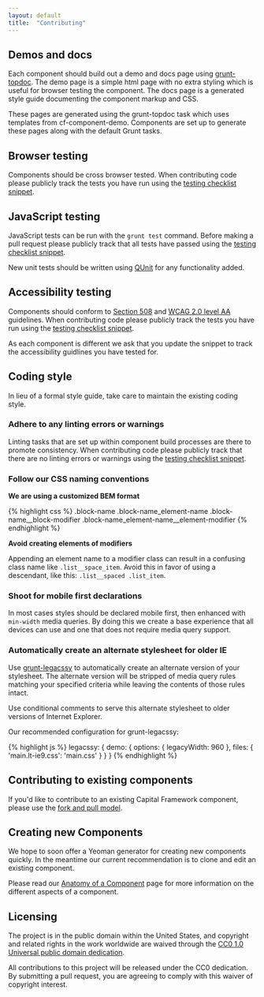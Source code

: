 ```yaml
---
layout: default
title:  "Contributing"
---
```


## Demos and docs

Each component should build out a demo and docs page using
[grunt-topdoc](https://github.com/topcoat/grunt-topdoc). The demo page is a simple html page with no extra styling which is useful for browser testing the component. The docs page is a generated style guide documenting the component markup and CSS.

These pages are generated using the grunt-topdoc task which uses templates from cf-component-demo. Components are set up to generate these pages along with the default Grunt tasks.

## Browser testing

Components should be cross browser tested. When contributing code please publicly track the tests you have run using the
[testing checklist snippet](testing-snippet.html).

## JavaScript testing

JavaScript tests can be run with the `grunt test` command. Before making a pull request please publicly track that all tests have passed
using the [testing checklist snippet](testing-snippet.html).

New unit tests should be written using [QUnit](https://qunitjs.com/) for any functionality added.


## Accessibility testing

Components should conform to [Section 508](http://www.section508.gov/)
and [WCAG 2.0 level AA](http://www.w3.org/TR/WCAG20/) guidelines.
When contributing code please publicly track the tests you have run using the
[testing checklist snippet](testing-snippet.html).

As each component is different we ask that you update the snippet to track
the accessibility guidlines you have tested for.


## Coding style

In lieu of a formal style guide, take care to maintain the existing coding style.


### Adhere to any linting errors or warnings

Linting tasks that are set up within component build processes are there to
promote consistency. When contributing code please publicly track that there are no linting errors
or warnings using the [testing checklist snippet](testing-snippet.html).


### Follow our CSS naming conventions

**We are using a customized BEM format**

{% highlight css %}
.block-name
.block-name_element-name
.block-name__block-modifier
.block-name_element-name__element-modifier
{% endhighlight %}

**Avoid creating elements of modifiers**

Appending an element name to a modifier class can result in a confusing class
name like `.list__space_item`.
Avoid this in favor of using a descendant, like this: `.list__spaced .list_item`.


### Shoot for mobile first declarations

In most cases styles should be declared mobile first,
then enhanced with `min-width` media queries. By doing this we create a base experience that all devices can use and one that does not require media query support.


### Automatically create an alternate stylesheet for older IE

Use [grunt-legacssy](https://github.com/robinpokorny/grunt-legacssy) to
automatically create an alternate version of your stylesheet.
The alternate version will be stripped of media query rules matching your
specified criteria while leaving the contents of those rules intact.

Use conditional comments to serve this alternate stylesheet to older versions
of Internet Explorer.

Our recommended configuration for grunt-legacssy:

{% highlight js %}
legacssy: {
  demo: {
    options: {
      legacyWidth: 960
    },
    files: {
      'main.lt-ie9.css': 'main.css'
    }
  }
}
{% endhighlight %}


## Contributing to existing components

If you'd like to contribute to an existing Capital Framework component, please use the [fork and pull model](https://help.github.com/articles/using-pull-requests/).

## Creating new Components

We hope to soon offer a Yeoman generator for creating new components quickly. In the meantime our current recommendation is to clone and edit an existing component.

Please read our [Anatomy of a Component](anatomy.html) page for more information on the different aspects of a component.

## Licensing

The project is in the public domain within the United States, and
copyright and related rights in the work worldwide are waived through
the [CC0 1.0 Universal public domain dedication][CC0].

All contributions to this project will be released under the CC0
dedication. By submitting a pull request, you are agreeing to comply
with this waiver of copyright interest.

[CC0]: http://creativecommons.org/publicdomain/zero/1.0/